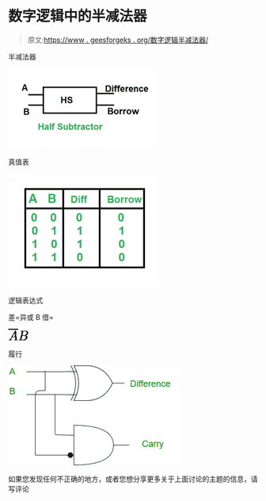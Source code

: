 # 数字逻辑中的半减法器

> 原文:[https://www . geesforgeks . org/数字逻辑半减法器/](https://www.geeksforgeeks.org/half-subtractor-in-digital-logic/)

半减法器

[![halfsub](img/190a66337dc919400af0a1a5fca65cb5.png)](https://media.geeksforgeeks.org/wp-content/cdn-uploads/gq/2015/08/halfsub.png)

真值表

[![hs_truthtable](img/4607f93fcf4279e90e52f3e41bb87a96.png)](https://media.geeksforgeeks.org/wp-content/cdn-uploads/gq/2015/08/hs_truthtable.png)

逻辑表达式

差=异或 B
借=

![ \overline{A}B](img/8355078cbf57aa1d71352e98c16cb510.png "Rendered by QuickLaTeX.com")

履行

[![halfadder](img/63045a7d5c9bffc9a8c4cbc6496aec39.png)](https://media.geeksforgeeks.org/wp-content/cdn-uploads/Half_Subtractor-1.jpg)

如果您发现任何不正确的地方，或者您想分享更多关于上面讨论的主题的信息，请写评论